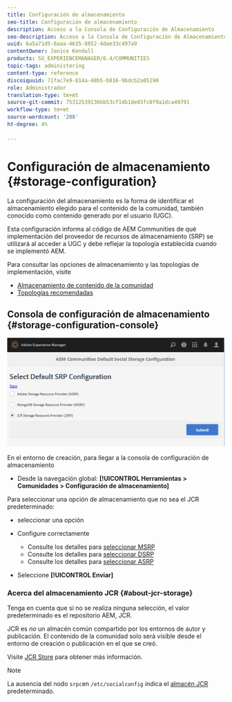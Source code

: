 ```yaml
---
title: Configuración de almacenamiento
seo-title: Configuración de almacenamiento
description: Acceso a la Consola de Configuración de Almacenamiento
seo-description: Acceso a la Consola de Configuración de Almacenamiento
uuid: 6a5a71d5-6aaa-4635-8852-4dae33c497a9
contentOwner: Janice Kendall
products: SG_EXPERIENCEMANAGER/6.4/COMMUNITIES
topic-tags: administering
content-type: reference
discoiquuid: 71fac7e9-814a-48b5-b816-9bdcb2a05190
role: Administrador
translation-type: tm+mt
source-git-commit: 75312539136bb53cf1db1de03fc0f9a1dca49791
workflow-type: tm+mt
source-wordcount: '208'
ht-degree: 4%

---
```



# Configuración de almacenamiento {#storage-configuration}

La configuración del almacenamiento es la forma de identificar el almacenamiento elegido para el contenido de la comunidad, también conocido como contenido generado por el usuario (UGC).

Esta configuración informa al código de AEM Communities de qué implementación del proveedor de recursos de almacenamiento (SRP) se utilizará al acceder a UGC y debe reflejar la topología establecida cuando se implementó AEM.

Para consultar las opciones de almacenamiento y las topologías de implementación, visite

* [Almacenamiento de contenido de la comunidad](working-with-srp.md)
* [Topologías recomendadas](topologies.md)

## Consola de configuración de almacenamiento {#storage-configuration-console}

![chlimage_1-188](assets/chlimage_1-188.png)

En el entorno de creación, para llegar a la consola de configuración de almacenamiento

* Desde la navegación global: **[!UICONTROL Herramientas > Comunidades > Configuración de almacenamiento]**

Para seleccionar una opción de almacenamiento que no sea el JCR predeterminado:

* seleccionar una opción
* Configure correctamente

   * Consulte los detalles para [seleccionar MSRP](msrp.md#select-msrp)
   * Consulte los detalles para [seleccionar DSRP](dsrp.md#select-dsrp)
   * Consulte los detalles para [seleccionar ASRP](asrp.md#select-asrp)

* Seleccione **[!UICONTROL Enviar]**

### Acerca del almacenamiento JCR {#about-jcr-storage}

Tenga en cuenta que si no se realiza ninguna selección, el valor predeterminado es el repositorio AEM, JCR.

JCR es *no* un almacén común compartido por los entornos de autor y publicación. El contenido de la comunidad solo será visible desde el entorno de creación o publicación en el que se creó.

Visite [JCR Store](jsrp.md) para obtener más información.

>[!NOTE]
>
>La ausencia del nodo `srpc`en `/etc/socialconfig` indica el [almacén JCR](jsrp.md) predeterminado.

